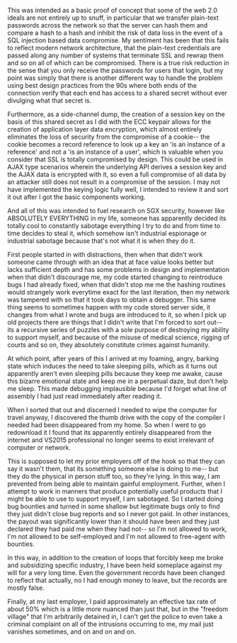 This was intended as a basic proof of concept that some of the web 2.0 ideals are not entirely up to snuff, in particular that we transfer plain-text passwords across the network so that the server can hash them and compare a hash to a hash and inhibit the risk of data loss in the event of a SQL injection based data compromise. My sentiment has been that this fails to reflect modern network architecture, that the plain-text credentials are passed along any number of systems that terminate SSL and rewrap them and so on all of which can be compromised. There is a true risk reduction in the sense that you only receive the passwords for users that login, but my point was simply that there is another different way to handle the problem using best design practices from the 90s where both ends of the connection verify that each end has access to a shared secret without ever divulging what that secret is.

Furthermore, as a side-channel dump, the creation of a session key on the basis of this shared secret as I did with the ECC keypair allows for the creation of application layer data encryption, which almost entirely eliminates the loss of security from the compromise of a cookie-- the cookie becomes a record reference to look up a key an 'is an instance of a reference' and not a 'is an instance of a user', which is valuable when you consider that SSL is totally compromised by design. This could be used in AJAX type scenarios wherein the underlying API derives a session key and the AJAX data is encrypted with it, so even a full compromise of all data by an attacker still does not result in a compromise of the session. I may not have implemented the keying logic fully well, I intended to review it and sort it out after I got the basic components working.

And all of this was intended to fuel research on SGX security, however like ABSOLUTELY EVERYTHING in my life, someone has apparently decided its totally cool to constantly sabotage everything I try to do and from time to time decides to steal it, which somehow isn't industrial espionage or industrial sabotage because that's not what it is when they do it.

First people started in with distractions, then when that didn't work someone came through with an idea that at face value looks better but lacks sufficient depth and has some problems in design and implementation when that didn't discourage me, my code started changing to reintroduce bugs I had already fixed, when that didn't stop me me the hashing routines would strangely work everytime exact for the last iteration, then my network was tampered with so that it took days to obtain a debugger. This same thing seems to sometimes happen with my code stored server side, it changes from what I wrote and bugs are introduced to it, so when I pick up old projects there are things that I didn't write that I'm forced to sort out-- its a recursive series of puzzles with a sole purpose of destroying my ability to support myself, and because of the misuse of medical science, rigging of courts and so on, they absolutely constitute crimes against humanity.

At which point, after years of this I arrived at my foaming, angry, barking state which induces the need to take sleeping pills, which as it turns out apparently aren't even sleeping pills because they keep me awake, cause this bizarre emotional state and keep me in a perpetual daze, but don't help me sleep. This made debugging implausible because I'd forget what line of assembly I had just read immediately after reading it.

When I sorted that out and discerned I needed to wipe the computer for travel anyway, I discovered the thumb drive with the copy of the compiler I needed had been disappeared from my home. So when I went to go redownload it I found that its apparently entirely disappeared from the internet and VS2015 professional no longer seems to exist irrelevant of computer or network.

This is supposed to let my prior employers off of the hook so that they can say it wasn't them, that its something someone else is doing to me-- but they do the physical in person stuff too, so they're lying. In this way, I am prevented from being able to maintain gainful employment.
Further, when I attempt to work in manners that produce potentially useful products that I might be able to use to support myself, I am sabotaged. So I started doing bug bounties and turned in some shallow but legitimate bugs only to find they just didn't close bug reports and so I never got paid. In other instances, the payout was significantly lower than it should have been and they just declared they had paid me when they had not-- so I'm not allowed to work, I'm not allowed to be self-employed and I'm not allowed to free-agent with bounties.

In this way, in addition to the creation of loops that forcibly keep me broke and subsidizing specific industry, I have been held someplace against my will for a very long time. Even the government records have been changed to reflect that actually, no I had enough money to leave, but the records are mostly false.

Finally, at my last employer, I paid approximately an effective tax rate of about 50% which is a little more nuanced than just that, but in the "freedom village" that I'm arbitrarily detained in, I can't get the police to even take a criminal complaint on all of the intrusions occurring to me, my mail just vanishes sometimes, and on and on and on.
